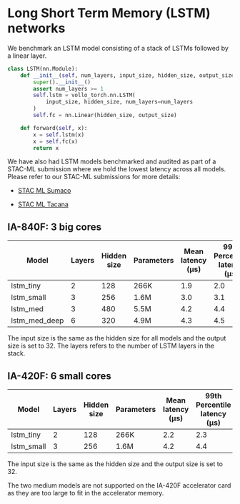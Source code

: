 # Long Short Term Memory (LSTM) networks

We benchmark an LSTM model consisting of a stack of LSTMs followed by a linear layer.

```python
class LSTM(nn.Module):
    def __init__(self, num_layers, input_size, hidden_size, output_size):
        super().__init__()
        assert num_layers >= 1
        self.lstm = vollo_torch.nn.LSTM(
            input_size, hidden_size, num_layers=num_layers
        )
        self.fc = nn.Linear(hidden_size, output_size)

    def forward(self, x):
        x = self.lstm(x)
        x = self.fc(x)
        return x
```

We have also had LSTM models benchmarked and audited as part of a STAC-ML submission where we hold the lowest latency across all models. Please refer to our STAC-ML submissions for more details:

- [STAC ML Sumaco](https://www.stacresearch.com/MRTL221125)

- [STAC ML Tacana](https://www.stacresearch.com/MRTL230426)

## IA-840F: 3 big cores

| Model         | Layers | Hidden size | Parameters | Mean latency (μs) | 99th Percentile latency (μs) |
| ------------- | ------ | ----------- | ---------- | ----------------- | ---------------------------- |
| lstm_tiny     | 2      | 128         | 266K       | 1.9               | 2.0                          |
| lstm_small    | 3      | 256         | 1.6M       | 3.0               | 3.1                          |
| lstm_med      | 3      | 480         | 5.5M       | 4.2               | 4.4                          |
| lstm_med_deep | 6      | 320         | 4.9M       | 4.3               | 4.5                          |

The input size is the same as the hidden size for all models and the output size is set to 32. The layers refers to the number of
LSTM layers in the stack.

## IA-420F: 6 small cores

| Model      | Layers | Hidden size | Parameters | Mean latency (μs) | 99th Percentile latency (μs) |
| ---------- | ------ | ----------- | ---------- | ----------------- | ---------------------------- |
| lstm_tiny  | 2      | 128         | 266K       | 2.2               | 2.3                          |
| lstm_small | 3      | 256         | 1.6M       | 4.2               | 4.4                          |

The input size is the same as the hidden size and the output size is set to 32.

The two medium models are not supported on the IA-420F accelerator card as they are too large to fit in the accelerator memory.

